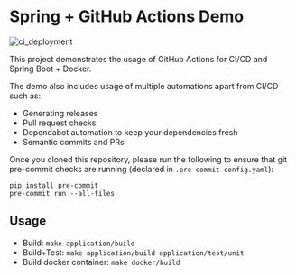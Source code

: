 # Spring + GitHub Actions Demo

![ci_deployment](https://github.com/thomasklinger1234/cloudy-spring-boot-on-actions/workflows/ci_deployment/badge.svg)

This project demonstrates the usage of GitHub Actions for CI/CD and Spring Boot + Docker.

The demo also includes usage of multiple automations apart from CI/CD such as:

- Generating releases
- Pull request checks
- Dependabot automation to keep your dependencies fresh
- Semantic commits and PRs

Once you cloned this repository, please run the following to ensure that git pre-commit checks are running (declared in `.pre-commit-config.yaml`):

```
pip install pre-commit
pre-commit run --all-files
```

## Usage

- Build: `make application/build`
- Build+Test: `make application/build application/test/unit`
- Build docker container: `make docker/build`
